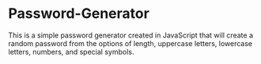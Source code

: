 # Password-Generator
This is a simple password generator created in JavaScript that will create a random password from the options of length, uppercase letters, lowercase letters, numbers, and special symbols. 
